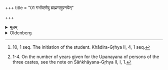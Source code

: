 +++
title = "01 गर्भाष्टमेषु ब्राह्मणमुपनयेत्"

+++

<details><summary>मूलम्</summary>

गर्भाष्टमेषु ब्राह्मणमुपनयेत् १
</details>

<details><summary>Oldenberg</summary>

1. [^1]  [^2]  In the eighth year after the conception let him initiate a Brāhmaṇa,


[^2]:  1-4. On the number of years given for the Upanayana of persons of the three castes, see the note on Śāṅkhāyana-Gṛhya II, I, 1.


[^1]:  10, 1 seq. The initiation of the student. Khādira-Gṛhya II, 4, 1 seq.
</details>
